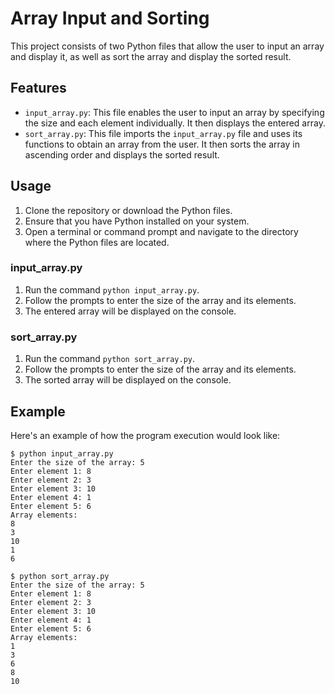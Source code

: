 

# Array Input and Sorting

This project consists of two Python files that allow the user to input an array and display it, as well as sort the array and display the sorted result.

## Features

- `input_array.py`: This file enables the user to input an array by specifying the size and each element individually. It then displays the entered array.
- `sort_array.py`: This file imports the `input_array.py` file and uses its functions to obtain an array from the user. It then sorts the array in ascending order and displays the sorted result.

## Usage

1. Clone the repository or download the Python files.
2. Ensure that you have Python installed on your system.
3. Open a terminal or command prompt and navigate to the directory where the Python files are located.

### input_array.py

1. Run the command `python input_array.py`.
2. Follow the prompts to enter the size of the array and its elements.
3. The entered array will be displayed on the console.

### sort_array.py

1. Run the command `python sort_array.py`.
2. Follow the prompts to enter the size of the array and its elements.
3. The sorted array will be displayed on the console.

## Example

Here's an example of how the program execution would look like:

```plaintext
$ python input_array.py
Enter the size of the array: 5
Enter element 1: 8
Enter element 2: 3
Enter element 3: 10
Enter element 4: 1
Enter element 5: 6
Array elements:
8
3
10
1
6

$ python sort_array.py
Enter the size of the array: 5
Enter element 1: 8
Enter element 2: 3
Enter element 3: 10
Enter element 4: 1
Enter element 5: 6
Array elements:
1
3
6
8
10
```
